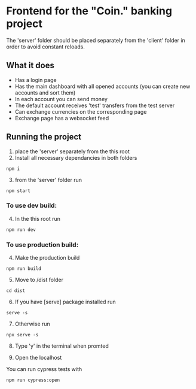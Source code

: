 # Frontend for the "Coin." banking project

The 'server' folder should be placed separately from the 'client' folder in order to avoid constant reloads.

## What it does

- Has a login page
- Has the main dashboard with all opened accounts (you can create new accounts and sort them)
- In each account you can send money
- The default account receives 'test' transfers from the test server
- Can exchange currencies on the corresponding page
- Exchange page has a websocket feed

## Running the project

1. place the 'server' separately from the this root
2. Install all necessary dependancies in both folders

```
npm i
```

3. from the 'server' folder run

```
npm start
```

### To use dev build:

4. In the this root run

```
npm run dev
```

### To use production build:

4. Make the production build

```
npm run build
```

5. Move to /dist folder

```
cd dist
```

6. If you have [serve] package installed run

```
serve -s
```

7. Otherwise run

```
npx serve -s
```

8. Type 'y' in the terminal when promted

9. Open the localhost

You can run cypress tests with

```
npm run cypress:open
```
